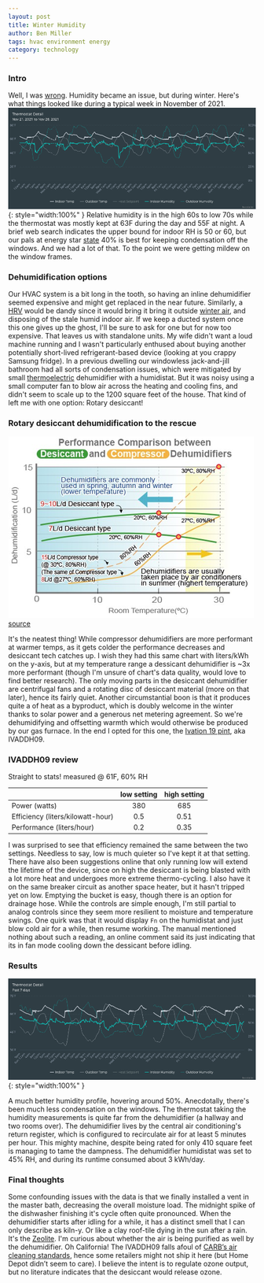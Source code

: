```yaml
---
layout: post
title: Winter Humidity
author: Ben Miller
tags: hvac environment energy
category: technology
---
```


### Intro
Well, I was [wrong](https://siliconbabylon.com/technology/2021/08/16/home-hvac/#humidity). Humidity became an issue, but during winter. Here's what things looked like during a typical week in November of 2021.
![Example week November 2021](/images/humidity_2021_week.png){: style="width:100%" }
Relative humidity is in the high 60s to low 70s while the thermostat was mostly kept at 63F during the day and 55F at night. A brief web search indicates the upper bound for indoor RH is 50 or 60, but our pals at energy star [state](https://www.energystar.gov/products/appliances/dehumidifiers/dehumidifier_basics#:~:text=The%20optimum%20RH%20level%20for,RH%20to%20prevent%20window%20condensation.) 40% is best for keeping condensation off the windows. And we had a lot of that. To the point we were getting mildew on the window frames.

### Dehumidification options
Our HVAC system is a bit long in the tooth, so having an inline dehumidifier seemed expensive and might get replaced in the near future. Similarly, a [HRV](https://en.wikipedia.org/wiki/Heat_recovery_ventilation) would be dandy since it would bring it bring it outside [winter air](https://www.energyvanguard.com/blog/cold-air-is-dry-air/), and disposing of the stale humid indoor air. If we keep a ducted system once this one gives up the ghost, I'll be sure to ask for one but for now too expensive. That leaves us with standalone units. My wife didn't want a loud machine running and I wasn't particularly enthused about buying another potentially short-lived refrigerant-based device (looking at you crappy Samsung fridge). In a previous dwelling our windowless jack-and-jill bathroom had all sorts of condensation issues, which were mitigated by small [thermoelectric](https://en.wikipedia.org/wiki/Thermoelectric_cooling#Consumer_products) dehumidifier with a humidistat. But it was noisy using a small computer fan to blow air across the heating and cooling fins, and didn't seem to scale up to the 1200 square feet of the house. That kind of left me with one option: Rotary desiccant!

### Rotary desiccant dehumidification to the rescue
![Humidifier Performance](/images/humidifier_performance.png)
[source](https://www.norm.com.tw/desiccant-vs-compressor-dehumidifier/desiccant-dehumidifier/)

It's the neatest thing! While compressor dehumidifiers are more performant at warmer temps, as it gets colder the performance decreases and desiccant tech catches up. I wish they had this same chart with liters/kWh on the y-axis, but at my temperature range a dessicant dehumidifier is ~3x more performant (though I'm unsure of chart's data quality, would love to find better research). The only moving parts in the desiccant dehumidifier are centrifugal fans and a rotating disc of desiccant material (more on that later), hence its fairly quiet. Another circumstantial boon is that it produces quite a of heat as a byproduct, which is doubly welcome in the winter thanks to solar power and a generous net metering agreement. So we're dehumidifying and offsetting warmth which would otherwise be produced by our gas furnace. In the end I opted for this one, the [Ivation 19 pint](https://www.ivationproducts.com/products/ivation-19-pint-small-area-desiccant-dehumidifier-compact-and-quiet-with-continuous-drain-hose-for-smaller-spaces-bathroom-attic-crawlspace-and-closets-for-spaces-up-to-410-sq-ft), aka IVADDH09.

### IVADDH09 review
Straight to stats! measured @ 61F, 60% RH

| | low setting| high setting
|:-----------|:-----------:|:------:|
| Power (watts)|380|685
| Efficiency (liters/kilowatt-hour)      | 0.5        | 0.51
| Performance (liters/hour)   | 0.2        | 0.35

I was surprised to see that efficiency remained the same between the two settings. Needless to say, low is much quieter so I've kept it at that setting. There have also been suggestions online that only running low will extend the lifetime of the device, since on high the desiccant is being blasted with a lot more heat and undergoes more extreme thermo-cycling. I also have it on the same breaker circuit as another space heater, but it hasn't tripped yet on low. Emptying the bucket is easy, though there is an option for drainage hose. While the controls are simple enough, I'm still partial to analog controls since they seem more resilient to moisture and temperature swings. One quirk was that it would display `Fn` on the humidistat and just blow cold air for a while, then resume working. The manual mentioned nothing about such a reading, an online comment said its just indicating that its in fan mode cooling down the dessicant before idling.


### Results

![Example week November 2022](/images/humidity_2022_week.png){: style="width:100%" }

A much better humidity profile, hovering around 50%. Anecdotally, there's been much less condensation on the windows. The thermostat taking the humidity measurements is quite far from the dehumidifier (a hallway and two rooms over). The dehumidifier lives by the central air conditioning's return register, which is configured to recirculate air for at least 5 minutes per hour. This mighty machine, despite being rated for only 410 square feet is managing to tame the dampness. The dehumidifier humidistat was set to 45% RH, and during its runtime consumed about 3 kWh/day.

### Final thoughts

 Some confounding issues with the data is that we finally installed a vent in the master bath, decreasing the overall moisture load. The midnight spike of the dishwasher finishing it's cycle often quite pronounced. When the dehumidifier starts after idling for a while, it has a distinct smell that I can only describe as kiln-y. Or like a clay roof-tile dying in the sun after a rain. It's the [Zeolite](https://en.wikipedia.org/wiki/Adsorption#Zeolites). I'm curious about whether the air is being purified as well by the dehumidifier. Oh California! The IVADDH09 falls afoul of [CARB’s air cleaning standards](https://ww2.arb.ca.gov/resources/fact-sheets/complying-air-cleaner-regulation), hence some retailers might not ship it here (but Home Depot didn’t seem to care). I believe the intent is to regulate ozone output, but no literature indicates that the desiccant would release ozone.
